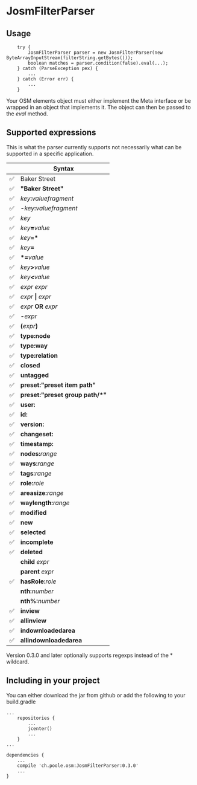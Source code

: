 

# JosmFilterParser


## Usage

        try {
            JosmFilterParser parser = new JosmFilterParser(new ByteArrayInputStream(filterString.getBytes()));
            boolean matches = parser.condition(false).eval(...);
        } catch (ParseException pex) {
            ...
        } catch (Error err) {
            ...
        }
        
Your OSM elements object must either implement the Meta interface or be wrapped in an object that implements it. The object can then be passed to the _eval_ method.

## Supported expressions

This is what the parser currently supports not necessarily what can be supported in a specific application.

|    |Syntax                         | 
|--- |--- |
|✅| Baker Street                   | 
|✅| __"Baker Street"__             | 
|✅| _key_**:**_valuefragment_      |
|✅| **-**_key_**:**_valuefragment_ |
|✅| _key_                          | 
|✅| _key_**=**_value_              | 
|✅| *key*__=*__                    | 
|✅| _key_**=**                     | 
|✅| __*=__*value*                  | 
|✅| _key_**>**_value_              | 
|✅| _key_**<**_value_              | 
|✅|_expr_ _expr_                   |
|✅|_expr_ __&#124;__ _expr_        | 
|✅|_expr_ __OR__ _expr_            | 
|✅|__-__*expr*                     | 
|✅|__(__*expr*__)__                | 
|✅|__type:node__                       | 
|✅|__type:way__                        | 
|✅|__type:relation__                   | 
|✅|__closed__                          | 
|✅|__untagged__                        |
|✅|__preset:"__preset item path__"__ | 
|✅|__preset:"__preset group path/*__"__ | 
|✅| __user:__                    |
|✅|__id:__                       | 
|✅|__version:__                  |
|✅|__changeset:__                |
|✅|__timestamp:__                | 
|✅|__nodes:__*range*               |
|✅|__ways:__*range*                 |
|✅|__tags:__*range*               | 
|✅|__role:__*role*               |
|✅|__areasize:__*range*           | 
|✅|__waylength:__*range*          | 
|✅|__modified__                  | 
|✅|__new__                       | 
✅|__selected__                  |
✅|__incomplete__                | 
|✅|__deleted__                   | 
||__child__ _expr_              | 
||__parent__ _expr_             | 
|✅|__hasRole:__*role*            | 
||__nth:__*number*              | 
||__nth%:__*number*             |
|✅|__inview__                    | 
|✅|__allinview__                 | 
|✅|__indownloadedarea__          | 
|✅|__allindownloadedarea__       | 

Version 0.3.0 and later optionally supports regexps instead of the * wildcard.

## Including in your project

You can either download the jar from github or add the following to your build.gradle

	...
	    repositories {
	        ...   
	        jcenter()
	        ...              
	    }
	...
	
	dependencies {
	    ...
	    compile 'ch.poole.osm:JosmFilterParser:0.3.0'
	    ...
	}
